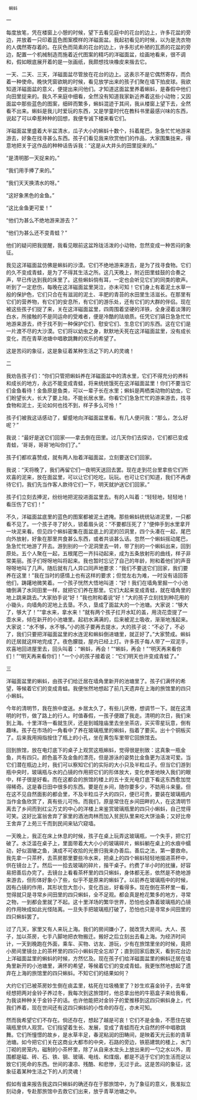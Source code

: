      蝌蚪 

   一

   每度放笔，凭在楼窗上小憩的时候，望下去看见庭中的花台的边上，许多花盆的旁边，并放着一只印着蓝色图案模样的洋磁面盆。我起初看见的时候，以为是洗衣物的人偶然寄存着的。在灰色而简素的花台的边上，许多形式朴陋的瓦质的花盆的旁边，配置一个机械制造而施着近代图案的精巧的洋磁面盆，绘画地看来，很不调和，假如眼底展开着的是一张画纸，我颇想找块橡皮来揩去它。 

   一天、二天、三天，洋磁面盆尽管放在花台的边上。这表示不是它偶然寄存，而负着一种使命。晚快凭窗欲眺的时候，看见放学出来的孩子们聚在墙下拍皮球。我欲知道洋磁面盆的意义，便提出来问他们。才知道这面盆里养着蝌蚪，是春假中他们向田里捉来的。我久不来庭中细看，全然没有知道我家新近养着这些小动物；又因面盆中那些蓝色的图案，细碎而繁多，蝌蚪混迹于其间，我从楼窗上望下去，全然看不出来。蝌蚪是我儿时爱玩的东西，又是学童时代在教科书里最感兴味的东西，说起了可以牵惹种种的回想，我便专诚下楼来看它们。 

   洋磁面盆里盛着大半盆清水，瓜子大小的蝌蚪十数个，抖着尾巴，急急忙忙地游来游去，好象在找寻甚么东西。孩子们看见我来欣赏他们的作品，大家围集拢来，得意地把关于这作品的种种话告诉我：“这是从大井头的田里捉来的。” 

   “是清明那一天捉来的。” 

   “我们用手捧了来的。” 

   “我们天天换清水的呀。” 

   “这好象黑色的金鱼。” 

   “这比金鱼更可爱！” 

   “他们为甚么不绝地游来游去？” 

   “他们为甚么还不变青蛙？” 

   他们的疑问把我提醒，我看见眼前这盆玲珑活泼的小动物，忽然变成一种苦闷的象征。 

   我见这洋磁面盆仿佛是蝌蚪的沙漠。它们不绝地游来游去，是为了找寻食物。它们的久不变成青蛙，是为了不得其生活之所。这几天晚上，附近田里蛙鼓的合奏之声，早已传达到我的床里了。这些蝌蚪倘有耳，一定也会听见它们的同类的歌声。听到了一定悲伤，每晚在这洋磁面盆里哭泣，亦未可知！它们身上有着泥土水草一般的保护色，它们只合在有滋润的泥土、丰肥的青苔的水田里生活滋长。在那里有它们的营养物，有它们的安息所，有它们的游乐处，还有它们的大群的伴侣。现在被这些孩子们捉了来，关在这洋磁面盆里，四周围着坚硬的洋铁，全身浸着淡薄的白水，所接触的不是同运命的受难者，便是冷酷的珐琅质。任凭它们镇日急急忙忙地游来游去，终于找不到一种保护它们、慰安它们、生息它们的东西。这在它们是一片渡不尽的大沙漠。它们将以幼虫之身，默默地夭死在这洋磁面盆里，没有成长变化，而在青草池塘中唱歌跳舞的欢乐的希望了。 

   这是苦闷的象征，这是象征着某种生活之下的人的灵魂！ 

   二

   我劝告孩子们：“你们只管把蝌蚪养在洋磁面盆中的清水里，它们不得充分的养料和成长的地方，永远不能变成青蛙，将来统统饿死在这洋磁面盆里！你们不要当它们金鱼看待！金鱼原是鱼类，可以一辈子长在水里；蝌蚪是两栖类动物的幼虫，它们盼望长大，长大了要上陆，不能长居水里。你看它们急急忙忙的游来游去，找寻食物和泥土，无论如何也找不到，样子多么可怜！” 

   孩子们被我这话感动了，颦蹙地向洋磁面盆里看。有几人便问我：“那么，怎么好呢？” 

   我说：“最好是送它们回家——拿去倒在田里。过几天你们去探访，它们都已变成青蛙，‘哥哥，哥哥’地叫你们了。” 

   孩子们都欢喜赞成，就有两人抬着洋磁面盆，立刻要送它们回家。 

   我说：“天将晚了，我们再留它们一夜明天送回去罢。现在走到花台里拿些它们所欢喜的泥来，放在面盆里，可以让它们吃吃，玩玩。也可让它们知道，我们不再虐待它们，我们先当作客人款待它们一下，明天就护送它们回家。” 

   孩子们立刻去捧泥，纷纷地把泥投进面盆里去。有的人叫着：“轻轻地，轻轻地！看压伤了它们！” 

   不久，洋磁面盆底里的蓝色的图案都被泥土遮掩。那些蝌蚪统统钻进泥里，一只都看不见了。一个孩子寻了好久，锁着眉头说：“不要都压死了？”便伸手到水里拿开一块泥来看。但见四个蝌蚪密集在面盆底上的泥的凹洞里，四个头凑在一起，尾巴向外放射，好象在那里共食甚么东西，或者共谈甚么话。忽然一个蝌蚪摇动尾巴，急急忙忙地游了开去。游到别的一个泥洞里去一转，带了别的一个蝌蚪出来，回到原处。五个人聚在一起，五根尾巴一齐抖动起来，成为五条放射形的曲线，样子非常美丽。孩子们呀呀地叫将起来。我也暂时忘记了自己的年龄，附和着他们的声音呀呀地叫了几声。随后就有几人异口同声地要求：“我们不要送它们回家，我们要养在这里！”我在当时的感情上也有这样的要求；但觉左右为难，一时没有话回答他们，踌躇地微笑着。一个孩子恍然大悟地叫道：“好！我们在墙角里掘一个小池塘倒满了水同田里一样，就把它们养在那里。它们大起来变成青蛙，就在墙角里的地上跳来跳去。”大家拍手说“好！”我也附和着说“好！”大的孩子立刻找到种花用的小锄头，向墙角的泥地上去垦。不久，垦成了面盆大的一个池塘。大家说：“够大了，够大了！”“拿水来，拿水来！”就有两个孩子扛开水缸的盖，用浇花壶提了一壶水来，倾在新开的小池塘里。起初水满满的，后来被泥土吸收，渐渐地浅起来。大家说：“水不够，水不够。”小的孩子要再去提水，大的孩子说：“不必了，不必了，我们只要把洋磁面盆里的水连泥和蝌蚪倒进塘里，就正好了。”大家赞成。蝌蚪的迁居就这样地完成了。夜色朦胧，屋内已经上灯。许多孩子每人带了一双泥手，欢喜地回进屋里去，回头叫着：“蝌蚪，再会！”“蝌蚪，再会！”“明天再来看你们！”“明天再来看你们！”一个小的孩子接着说：“它们明天也许变成青蛙了。” 

   三

   洋磁面盆里的蝌蚪，由孩子们给迁居在墙角里新开的池塘里了。孩子们满怀的希望，等候着它们的变成青蛙。我便怅然地想起了前几天遗弃在上海的旅馆里的四只小蝌蚪。 

   今年的清明节，我在旅中度送。乡居太久了，有些儿厌倦，想调节一下。就在这清明的时节，做了路上的行人。时值春假，一孩子便跟了我走。清明的次日，我们来到上海。十里洋场一看就生厌，还是到城隍庙里去坐坐茶店，买买零星玩意，倒有趣味。孩子在市场的一角看中了养在玻璃瓶里的蝌蚪，指着了要买。出十个铜板买了。后来我用拇指按住了瓶上的小孔，坐在黄包车里带它回旅馆去。 

   回到旅馆，放在电灯底下的桌子上观赏这瓶蝌蚪，觉得很是别致：这真象一瓶金鱼，共有四只。颜色虽不及金鱼的漂亮，但是游泳的姿势比金鱼更为活泼可爱。当它们潜在瓶边上时，我们可以察知它们的实际的大小只及半粒瓜子。但当它们游到瓶中央时，玻璃瓶与水的凸镜的作用把它们的形体放大，变化参差地映入我们的眼中，样子很是好看。而在这都会的旅馆的楼上的五十支光电灯底下看这东西愈加觉得稀奇。这是春日田中很多的东西。要是在乡间，随你要多少，不妨用斗来量。但在这不见自然面影的都会里，不及半粒瓜子大的四只，便已可贵，要装在玻璃瓶内当作金鱼欣赏了，真有些儿可怜。而我们，原是常住在乡间田畔的人，在这清明节离去了乡间而到红尘万丈的中心的洋楼上来鉴赏玻璃瓶里的四只小蝌蚪，自己觉得可笑。这好比富翁舍弃了家里的酒池肉林而加入贫民队里来吃大饼油条；又好比帝王舍弃了上苑三千而到民间来钻穴窥墙。 

   一天晚上，我正在床上休息的时候，孩子在桌上玩弄这玻璃瓶，一个失手，把它打破了。水泛滥在桌子上，里面带着大大小小的玻璃碎片，蝌蚪躺在桌上的水痕中蠕动，好似涸辙之鱼，演成不可收拾的光景归我来办善后。善后之法，第一要救命。我先拿一只茶杯，去茶房那里要些冷水来，把桌上的四个蝌蚪轻轻地掇进茶杯中，供在镜台上了。然后一一拾去玻璃的碎片，揩干桌子。约费了半小时的扰攘，好容易把善后办完了。去镜台上看看茶杯里的四只蝌蚪，身体都无恙，依然是不绝地游来游去，但形体好象小了些，似乎不是原来的蝌蚪了。以前养在玻璃瓶中的时候，因有凸镜的作用，其形状忽大忽小，变化百出，好看得多。现在倒在茶杯里一看，觉得就只是寻常乡间田里的四只蝌蚪，全不足观。都会真是枪花繁多的地方，寻常之物，一到都会里就了不起。这十里洋场的繁华世界，恐怕也全靠着玻璃瓶的凸镜的作用映成如此光怪陆离。一旦失手把玻璃瓶打破了，恐怕也只是寻常乡间田里的四只蝌蚪罢了。 

   过了几天，家里又有人来玩上海。我们的房间嫌小了，就改赁大房间。大人、孩子，加以茶房，七手八脚地把衣物搬迁。搬好之后立刻出去看上海。为经济时间计，一天到晚跑在外面，乘车、买物、访友、游玩，少有在旅馆里坐的时候，竟把小房间里镜台上的茶杯里的四只小蝌蚪完全忘却了；直到回家后数天，看到花台边上洋磁面盆里的蝌蚪的时候，方然忆及。现在孩子们给洋磁面盆里的蝌蚪迁居在墙角里新开的小池塘里，满怀的希望，等候着它们的变成青蛙。我更怅然地想起了遗弃在上海的旅馆里的四只蝌蚪。不知它们的结果如何？ 

   大约它们已被茶房妙生倒在痰盂里，枯死在垃圾桶里了？妙生欢喜金铃子，去年曾经想把两对金铃子养过冬，我每次到这旅馆时，他总拿出他的牛筋盒子来给我看，为我谈种种关于金铃子的话。也许他能把对金铃子的爱推移到这四只蝌蚪身上，代我们养着，现在世间还有这四只蝌蚪的小性命的存在，亦未可知。 

   然而我希望它们不存在。倘还存在，想起了越是可哀！它们不是金鱼，不愿住在玻璃瓶里供人观赏。它们指望着生长、发展，变成了青蛙而在大自然的怀中唱歌跳舞。它们所憧憬的故乡，是水草丰足，春泥粘润的田畴间，是映着天光云影的青草池塘。如今把它们关在这商业大都市的中央，石路的旁边，铁筋建筑的楼上，水门汀砌的房笼内，磁制的小茶杯里，除了从自来水龙头上放出来的一勺之水以外，周围都是磁、砖、石、铁、钢、玻璃、电线、和煤烟，都是不适于它们的生活而足以致它们死命的东西。世间的凄凉、残酷、和悲惨，无过于此。这是苦闷的象征，这象征着某种生活之下的人的灵魂！ 

   假如有谁来报告我这四只蝌蚪的确还存在于那旅馆中，为了象征的意义，我准拟立刻动身，专赴那旅馆中去救它们出来，放乎青草池塘之中。 

